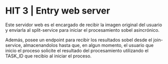 # HIT 3 | Entry web server

Este servidor web es el encargado de recibir la imagen original del usuario y enviarla al split-service para iniciar el procesamiento sobel asincrónico.

Además, posee un endpoint para recibir los resultados sobel desde el join-service, almacenandolos hasta que, en algun momento, el usuario que inicio el proceso solicite el resultado del procesamiento utilizando el TASK_ID que recibio al iniciar el proceso.
